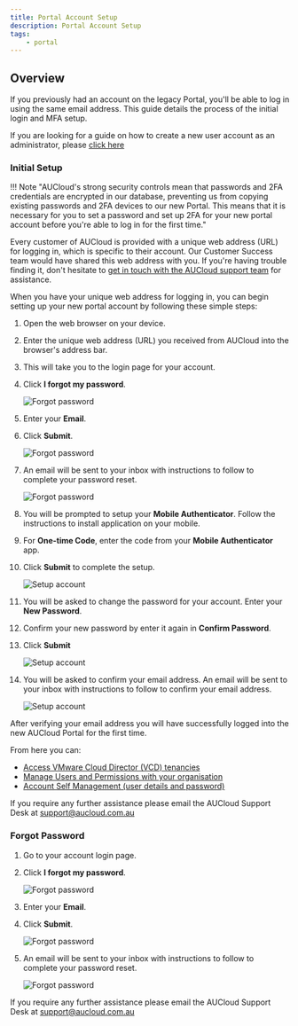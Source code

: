 ```yaml
---
title: Portal Account Setup
description: Portal Account Setup
tags:
    - portal
---
```


## Overview

If you previously had an account on the legacy Portal, you'll be able to log in using the same email address. 
This guide details the process of the initial login and MFA setup.

If you are looking for a guide on how to create a new user account as an administrator, please
[click here](./portal-users-mgmt.md)

### Initial Setup

!!! Note "AUCloud's strong security controls mean that passwords and 2FA credentials are encrypted 
in our database, preventing us from copying existing passwords and 2FA devices to our new Portal.
This means that it is necessary for you to set a password and set up 2FA for your new portal account
before you're able to log in for the first time."

Every customer of AUCloud is provided with a unique web address (URL) for logging in, which is
specific to their account. Our Customer Success team would have shared this web address with you.
If you're having trouble finding it, don't hesitate to
[get in touch with the AUCloud support team](../support/index.md) for assistance.

When you have your unique web address for logging in, you can begin setting up your new portal account by following these simple steps:

1. Open the web browser on your device.
1. Enter the unique web address (URL) you received from AUCloud into the browser's address bar.
1. This will take you to the login page for your account.
1. Click **I forgot my password**.

    ![Forgot password](./assets/forgot-password.png)

1. Enter your **Email**.
1. Click **Submit**.

    ![Forgot password](./assets/submit-forgot-password.png)

1. An email will be sent to your inbox with instructions to follow to complete your password reset.

    ![Forgot password](./assets/forgot-password-3.png)

1. You will be prompted to setup your **Mobile Authenticator**. Follow the instructions to install application on your mobile.
1. For **One-time Code**, enter the code from your **Mobile Authenticator** app.
1. Click **Submit** to complete the setup.

    ![Setup account](./assets/mfa-setup.png)

1. You will be asked to change the password for your account. Enter your **New Password**.
1. Confirm your new password by enter it again in **Confirm Password**.
1. Click **Submit**

    ![Setup account](./assets/update-password.png)

1. You will be asked to confirm your email address. An email will be sent to your inbox with instructions to follow to confirm your email address.

    ![Setup account](./assets/setup-account-5.png)

After verifying your email address you will have successfully logged into the new AUCloud Portal for the first time. 

From here you can:

- [Access VMware Cloud Director (VCD) tenancies](./vcd-login.md)
- [Manage Users and Permissions with your organisation](./vcd-user-mgmt.md)
- [Account Self Management (user details and password)](./portal-account-self-mgmt.md)

If you require any further assistance please email the AUCloud Support Desk at support@aucloud.com.au

### Forgot Password

1. Go to your account login page.
1. Click **I forgot my password**.

    ![Forgot password](./assets/forgot-password.png)

1. Enter your **Email**.
1. Click **Submit**.

    ![Forgot password](./assets/submit-forgot-password.png)

1. An email will be sent to your inbox with instructions to follow to complete your password reset.

    ![Forgot password](./assets/forgot-password-3.png)

If you require any further assistance please email the AUCloud Support Desk at support@aucloud.com.au
